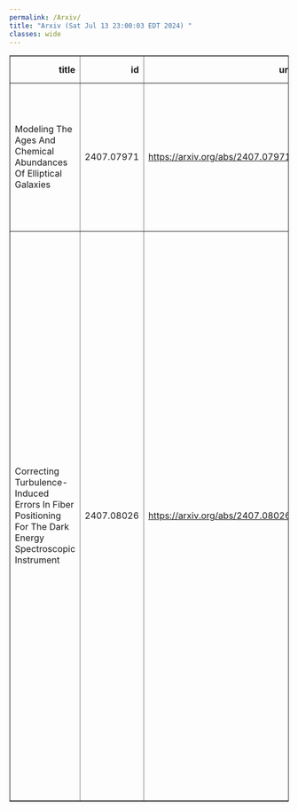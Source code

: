 ```yaml
---
permalink: /Arxiv/
title: "Arxiv (Sat Jul 13 23:00:03 EDT 2024) "
classes: wide
---
```

<table border="1" class="dataframe">
  <thead>
    <tr style="text-align: right;">
      <th>title</th>
      <th>id</th>
      <th>url</th>
      <th>authors</th>
      <th>Local Authors</th>
    </tr>
  </thead>
  <tbody>
    <tr>
      <td>Modeling The Ages And Chemical Abundances Of Elliptical Galaxies</td>
      <td>2407.07971</td>
      <td><a href="https://arxiv.org/abs/2407.07971" target="_blank">https://arxiv.org/abs/2407.07971</a></td>
      <td>Nicole Marcelina Gountanis, David H. Weinberg, Aliza G. Beverage, Nathan R. Sandford, Charlie Conroy, Mariska Kriek</td>
      <td>David Weinberg, Nicole Gountanis</td>
    </tr>
    <tr>
      <td>Correcting Turbulence-Induced Errors In Fiber Positioning For The Dark   Energy Spectroscopic Instrument</td>
      <td>2407.08026</td>
      <td><a href="https://arxiv.org/abs/2407.08026" target="_blank">https://arxiv.org/abs/2407.08026</a></td>
      <td>E. F. Schlafly, J. Guy, K. Honscheid, S. Kent, S. E. Koposov, J. Aguilar, S. Ahlen, S. Bailey, D. Brooks, T. Claybaugh, K. Dawson, P. Doel, K. Fanning, D. P. Finkbeiner, A. Font-Ribera, J. E. Forero-Romero, S. Gontcho A Gontcho, G. Gutierrez, D. Kirkby, T. Kisner, A. Kremin, J. Lasker, M. Landriau, L. Le Guillou, M. E. Levi, A. De La Macorra, P. Martini, A. Meisner, R. Miquel, J. Moustakas, G. Niz, F. Prada, G. Rossi, E. Sanchez, M. Schubnell, R. Sharples, D. Sprayberry, G. Tarlé, B. A. Weaver, H. Zou</td>
      <td>Kevin Fanning, Klaus Honscheid, Paul Martini</td>
    </tr>
  </tbody>
</table>